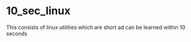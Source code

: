 # 10_sec_linux
This consists of linux utilities which are short ad can be learned within 10 seconds
